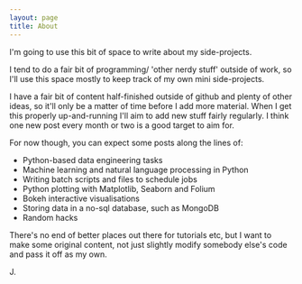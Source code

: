 ```yaml
---
layout: page
title: About
---
```


I'm going to use this bit of space to write about my side-projects.

I tend to do a fair bit of programming/ 'other nerdy stuff' outside of work, so I'll use this space mostly to keep
track of my own mini side-projects.

I have a fair bit of content half-finished outside of github and plenty of other ideas, so it'll only be a matter of
time before I add more material. When I get this properly up-and-running I'll aim to add new stuff fairly regularly. I
think one new post every month or two is a good target to aim for.

For now though, you can expect some posts along the lines of:

- Python-based data engineering tasks
- Machine learning and natural language processing in Python
- Writing batch scripts and files to schedule jobs
- Python plotting with Matplotlib, Seaborn and Folium
- Bokeh interactive visualisations
- Storing data in a no-sql database, such as MongoDB
- Random hacks

There's no end of better places out there for tutorials etc, but I want
to make some original content, not just slightly modify somebody else's
code and pass it off as my own.

J.